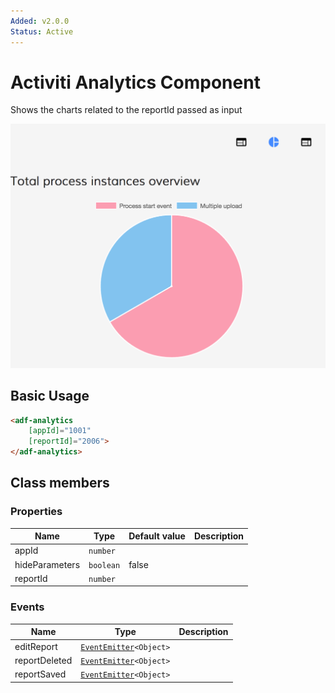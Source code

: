```yaml
---
Added: v2.0.0
Status: Active
---
```


# Activiti Analytics Component

Shows the charts related to the reportId passed as input

![Analytics-without-parameters](docassets/images/analytics-without-parameters.png)

## Basic Usage

```html
<adf-analytics 
    [appId]="1001" 
    [reportId]="2006">
</adf-analytics>
```

## Class members

### Properties

| Name | Type | Default value | Description |
| ---- | ---- | ------------- | ----------- |
| appId | `number` |  |  |
| hideParameters | `boolean` | false |  |
| reportId | `number` |  |  |

### Events

| Name | Type | Description |
| ---- | ---- | ----------- |
| editReport | [`EventEmitter`](https://angular.io/api/core/EventEmitter)`<Object>` |  |
| reportDeleted | [`EventEmitter`](https://angular.io/api/core/EventEmitter)`<Object>` |  |
| reportSaved | [`EventEmitter`](https://angular.io/api/core/EventEmitter)`<Object>` |  |
